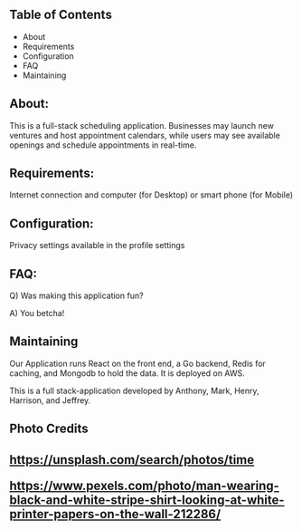 Table of Contents
-----------------

* About
* Requirements 
* Configuration
* FAQ
* Maintaining


<h2>About:</h2>
This is a full-stack scheduling application. Businesses may launch new ventures and host appointment calendars, while users may see available openings and schedule appointments in real-time.

<h2>Requirements:</h2>
Internet connection and computer (for Desktop) or smart phone (for Mobile)

<h2>Configuration:</h2>
Privacy settings available in the profile settings

<h2>FAQ: </h2>
Q) Was making this application fun?

A) You betcha! 

<h2>Maintaining</h2>
Our Application runs React on the front end, a Go backend, Redis for caching, and Mongodb to hold the data. It is deployed on AWS.

This is a full stack-application developed by Anthony, Mark, Henry, Harrison, and Jeffrey.

<h2>Photo Credits<h2>

https://unsplash.com/search/photos/time

https://www.pexels.com/photo/man-wearing-black-and-white-stripe-shirt-looking-at-white-printer-papers-on-the-wall-212286/
